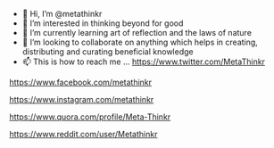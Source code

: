 - 👋 Hi, I’m @metathinkr
- 👀 I’m interested in thinking beyond for good
- 🌱 I’m currently learning art of reflection and the laws of nature
- 💞️ I’m looking to collaborate on anything which helps in creating, distributing and curating beneficial knowledge
- 📫 This is how to reach me ...
https://www.twitter.com/MetaThinkr

https://www.facebook.com/metathinkr

https://www.instagram.com/metathinkr

https://www.quora.com/profile/Meta-Thinkr

https://www.reddit.com/user/Metathinkr
<!---
metathinkr/metathinkr is a ✨ special ✨ repository because its `README.md` (this file) appears on your GitHub profile.
You can click the Preview link to take a look at your changes.
--->
